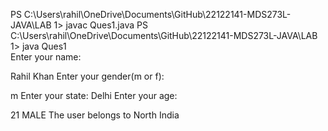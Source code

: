 PS C:\Users\rahil\OneDrive\Documents\GitHub\22122141-MDS273L-JAVA\LAB 1> javac Ques1.java
PS C:\Users\rahil\OneDrive\Documents\GitHub\22122141-MDS273L-JAVA\LAB 1> java Ques1      
Enter your name: 

Rahil Khan
Enter your gender(m or f): 

m
Enter your state: 
Delhi
Enter your age: 

21
MALE
The user belongs to North India